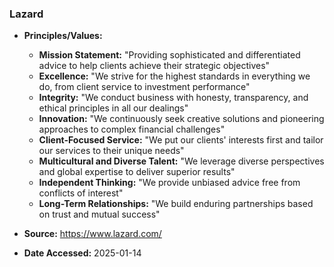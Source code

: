 ### Lazard

- **Principles/Values:**
  - **Mission Statement:** "Providing sophisticated and differentiated advice to help clients achieve their strategic objectives"
  - **Excellence:** "We strive for the highest standards in everything we do, from client service to investment performance"
  - **Integrity:** "We conduct business with honesty, transparency, and ethical principles in all our dealings"
  - **Innovation:** "We continuously seek creative solutions and pioneering approaches to complex financial challenges"
  - **Client-Focused Service:** "We put our clients' interests first and tailor our services to their unique needs"
  - **Multicultural and Diverse Talent:** "We leverage diverse perspectives and global expertise to deliver superior results"
  - **Independent Thinking:** "We provide unbiased advice free from conflicts of interest"
  - **Long-Term Relationships:** "We build enduring partnerships based on trust and mutual success"

- **Source:** https://www.lazard.com/
- **Date Accessed:** 2025-01-14
